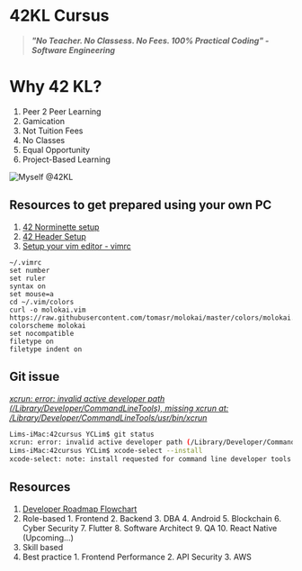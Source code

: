 # 42KL Cursus

> ***"No Teacher. No Classess. No Fees. 100% Practical Coding" - Software Engineering***

# Why 42 KL?
1. Peer 2 Peer Learning
2. Gamication
3. Not Tuition Fees
4. No Classes
5. Equal Opportunity
6. Project-Based Learning

![Myself @42KL](https://i.imgur.com/6to9ib1.jpg)


## Resources to get prepared using your own PC
1. [42 Norminette setup](https://github.com/42School/norminette)
2. [42 Header Setup](https://github.com/42Paris/42header)
3. [Setup your vim editor - vimrc](https://www.freecodecamp.org/news/vimrc-configuration-guide-customize-your-vim-editor/)
  ```
  ~/.vimrc
  set number
  set ruler
  syntax on
  set mouse=a
  cd ~/.vim/colors
  curl -o molokai.vim https://raw.githubusercontent.com/tomasr/molokai/master/colors/molokai.vim
  colorscheme molokai
  set nocompatible
  filetype on
  filetype indent on
  ```
  
## Git issue

[*xcrun: error: invalid active developer path (/Library/Developer/CommandLineTools), missing xcrun at: /Library/Developer/CommandLineTools/usr/bin/xcrun*](https://apple.stackexchange.com/questions/254380/why-am-i-getting-an-invalid-active-developer-path-when-attempting-to-use-git-a)

```bash
Lims-iMac:42cursus YCLim$ git status
xcrun: error: invalid active developer path (/Library/Developer/CommandLineTools), missing xcrun at: /Library/Developer/CommandLineTools/usr/bin/xcrun
Lims-iMac:42cursus YCLim$ xcode-select --install
xcode-select: note: install requested for command line developer tools
```


## Resources
1. [Developer Roadmap Flowchart](https://roadmap.sh/)
  1. Role-based
    1. Frontend
    2. Backend
    3. DBA
    4. Android
    5. Blockchain
    6. Cyber Security
    7. Flutter
    8. Software Architect
    9. QA
    10. React Native (Upcoming...)
  2. Skill based
  3. Best practice
    1. Frontend Performance
    2. API Security
    3. AWS
